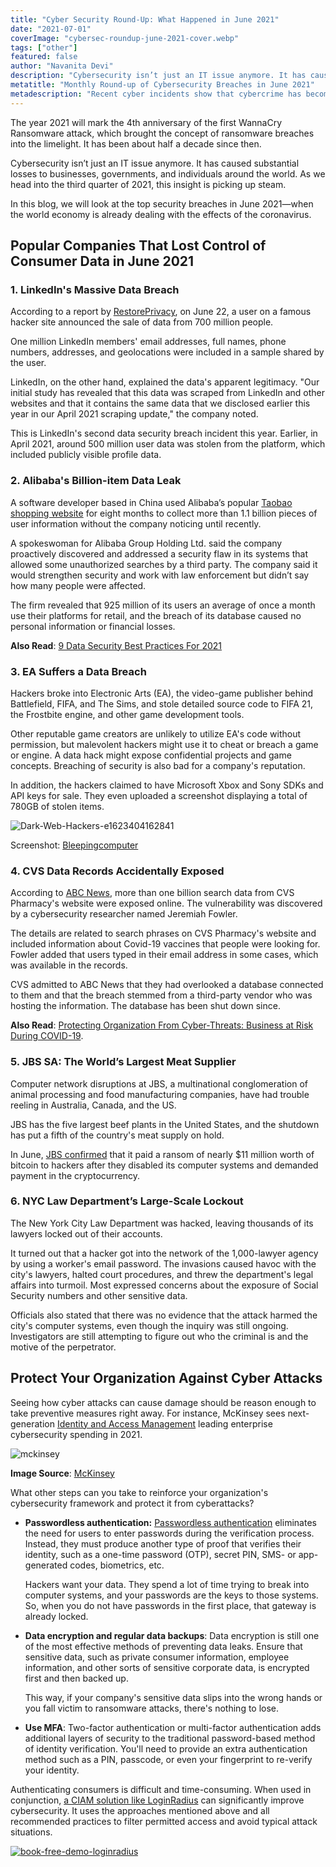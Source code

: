 ```yaml
---
title: "Cyber Security Round-Up: What Happened in June 2021"
date: "2021-07-01"
coverImage: "cybersec-roundup-june-2021-cover.webp"
tags: ["other"]
featured: false 
author: "Navanita Devi"
description: "Cybersecurity isn’t just an IT issue anymore. It has caused substantial losses to businesses, governments, and individuals around the world. In this blog, we will look at the top security breaches in June 2021."
metatitle: "Monthly Round-up of Cybersecurity Breaches in June 2021"
metadescription: "Recent cyber incidents show that cybercrime has become a major threat to government and private organizations. Here are the most significant attacks in June 2021."
---
```


The year 2021 will mark the 4th anniversary of the first WannaCry Ransomware attack, which brought the concept of ransomware breaches into the limelight. It has been about half a decade since then. 

Cybersecurity isn’t just an IT issue anymore. It has caused substantial losses to businesses, governments, and individuals around the world. As we head into the third quarter of 2021, this insight is picking up steam.

In this blog, we will look at the top security breaches in June 2021—when the world economy is already dealing with the effects of the coronavirus.


## Popular Companies That Lost Control of Consumer Data in June 2021


### 1. LinkedIn's Massive Data Breach

According to a report by [RestorePrivacy](https://restoreprivacy.com/linkedin-data-leak-700-million-users/), on June 22, a user on a famous hacker site announced the sale of data from 700 million people. 

One million LinkedIn members' email addresses, full names, phone numbers, addresses, and geolocations were included in a sample shared by the user.

LinkedIn, on the other hand, explained the data's apparent legitimacy. "Our initial study has revealed that this data was scraped from LinkedIn and other websites and that it contains the same data that we disclosed earlier this year in our April 2021 scraping update," the company noted.

This is LinkedIn's second data security breach incident this year. Earlier, in April 2021, around 500 million user data was stolen from the platform, which included publicly visible profile data.


### 2. Alibaba's Billion-item Data Leak

A software developer based in China used Alibaba’s popular [Taobao shopping website](https://www.theregister.com/2021/06/16/alibaba_tabao_scraped_data_leak/) for eight months to collect more than 1.1 billion pieces of user information without the company noticing until recently.

A spokeswoman for Alibaba Group Holding Ltd. said the company proactively discovered and addressed a security flaw in its systems that allowed some unauthorized searches by a third party. The company said it would strengthen security and work with law enforcement but didn’t say how many people were affected.

The firm revealed that 925 million of its users an average of once a month use their platforms for retail, and the breach of its database caused no personal information or financial losses.

**Also Read**: [9 Data Security Best Practices For 2021](https://www.loginradius.com/blog/identity/data-security-best-practices/)


### 3. EA Suffers a Data Breach

Hackers broke into Electronic Arts (EA), the video-game publisher behind Battlefield, FIFA, and The Sims, and stole detailed source code to FIFA 21, the Frostbite engine, and other game development tools. 

Other reputable game creators are unlikely to utilize EA's code without permission, but malevolent hackers might use it to cheat or breach a game or engine. A data hack might expose confidential projects and game concepts. Breaching of security is also bad for a company's reputation.

In addition, the hackers claimed to have Microsoft Xbox and Sony SDKs and API keys for sale. They even uploaded a screenshot displaying a total of 780GB of stolen items.



![Dark-Web-Hackers-e1623404162841](Dark-Web-Hackers-e1623404162841.webp)


Screenshot: [Bleepingcomputer](https://www.bleepingcomputer.com/news/security/hackers-breach-gaming-giant-electronic-arts-steal-game-source-code/)


### 4. CVS Data Records Accidentally Exposed

According to [ABC News](https://abc7chicago.com/cvs-data-breach-medical-records-health-cyber-attack/10798172/), more than one billion search data from CVS Pharmacy's website were exposed online. The vulnerability was discovered by a cybersecurity researcher named Jeremiah Fowler. 

The details are related to search phrases on CVS Pharmacy's website and included information about Covid-19 vaccines that people were looking for. Fowler added that users typed in their email address in some cases, which was available in the records.

CVS admitted to ABC News that they had overlooked a database connected to them and that the breach stemmed from a third-party vendor who was hosting the information. The database has been shut down since. 

**Also Read**: [Protecting Organization From Cyber-Threats: Business at Risk During COVID-19](https://www.loginradius.com/blog/identity/cyber-threats-business-risk-covid-19/).


### 5. JBS SA: The World’s Largest Meat Supplier

Computer network disruptions at JBS, a multinational conglomeration of animal processing and food manufacturing companies, have had trouble reeling in Australia, Canada, and the US. 

JBS has the five largest beef plants in the United States, and the shutdown has put a fifth of the country's meat supply on hold.

In June, [JBS confirmed](https://www.bbc.com/news/world-us-canada-57318965) that it paid a ransom of nearly $11 million worth of bitcoin to hackers after they disabled its computer systems and demanded payment in the cryptocurrency.


### 6. NYC Law Department’s Large-Scale Lockout

The New York City Law Department was hacked, leaving thousands of its lawyers locked out of their accounts.

It turned out that a hacker got into the network of the 1,000-lawyer agency by using a worker's email password. The invasions caused havoc with the city's lawyers, halted court procedures, and threw the department's legal affairs into turmoil. Most expressed concerns about the exposure of Social Security numbers and other sensitive data.

Officials also stated that there was no evidence that the attack harmed the city's computer systems, even though the inquiry was still ongoing. Investigators are still attempting to figure out who the criminal is and the motive of the perpetrator.


## Protect Your Organization Against Cyber Attacks

Seeing how cyber attacks can cause damage should be reason enough to take preventive measures right away. For instance, McKinsey sees next-generation [Identity and Access Management](https://www.loginradius.com/) leading enterprise cybersecurity spending in 2021. 



![mckinsey](mckinsey.webp)


**Image Source**: [McKinsey ](https://www.mckinsey.com/business-functions/risk/our-insights/covid-19-crisis-shifts-cybersecurity-priorities-and-budgets)

What other steps can you take to reinforce your organization's cybersecurity framework and protect it from cyberattacks?



*   **Passwordless authentication:** [Passwordless authentication](https://www.loginradius.com/blog/identity/passwordless-authentication-the-future-of-identity-and-security/) eliminates the need for users to enter passwords during the verification process. Instead, they must produce another type of proof that verifies their identity, such as a one-time password (OTP), secret PIN, SMS- or app-generated codes, biometrics, etc. 

    Hackers want your data. They spend a lot of time trying to break into computer systems, and your passwords are the keys to those systems. So, when you do not have passwords in the first place, that gateway is already locked. 

*   **Data encryption and regular data backups**: Data encryption is still one of the most effective methods of preventing data leaks. Ensure that sensitive data, such as private consumer information, employee information, and other sorts of sensitive corporate data, is encrypted first and then backed up. 

    This way, if your company's sensitive data slips into the wrong hands or you fall victim to ransomware attacks, there's nothing to lose. 

*   **Use MFA**: Two-factor authentication or multi-factor authentication adds additional layers of security to the traditional password-based method of identity verification. You'll need to provide an extra authentication method such as a PIN, passcode, or even your fingerprint to re-verify your identity. 

Authenticating consumers is difficult and time-consuming. When used in conjunction, [a CIAM solution like LoginRadius](https://www.loginradius.com/contact-sales/) can significantly improve cybersecurity. It uses the approaches mentioned above and all recommended practices to filter permitted access and avoid typical attack situations.


[![book-free-demo-loginradius](../../assets/book-a-demo-loginradius.webp)](https://www.loginradius.com/contact-us?utm_source=blog&utm_medium=web&utm_campaign=cybersec-roundup-june-2021)
